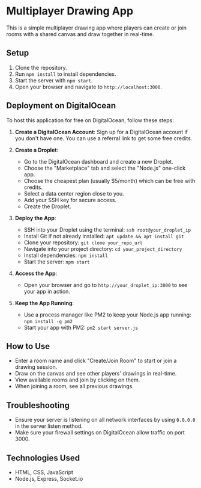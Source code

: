 # Multiplayer Drawing App

This is a simple multiplayer drawing app where players can create or join rooms with a shared canvas and draw together in real-time.

## Setup

1. Clone the repository.
2. Run `npm install` to install dependencies.
3. Start the server with `npm start`.
4. Open your browser and navigate to `http://localhost:3000`.

## Deployment on DigitalOcean

To host this application for free on DigitalOcean, follow these steps:

1. **Create a DigitalOcean Account**: Sign up for a DigitalOcean account if you don't have one. You can use a referral link to get some free credits.

2. **Create a Droplet**:
   - Go to the DigitalOcean dashboard and create a new Droplet.
   - Choose the "Marketplace" tab and select the "Node.js" one-click app.
   - Choose the cheapest plan (usually $5/month) which can be free with credits.
   - Select a data center region close to you.
   - Add your SSH key for secure access.
   - Create the Droplet.

3. **Deploy the App**:
   - SSH into your Droplet using the terminal: `ssh root@your_droplet_ip`
   - Install Git if not already installed: `apt update && apt install git`
   - Clone your repository: `git clone your_repo_url`
   - Navigate into your project directory: `cd your_project_directory`
   - Install dependencies: `npm install`
   - Start the server: `npm start`

4. **Access the App**:
   - Open your browser and go to `http://your_droplet_ip:3000` to see your app in action.

5. **Keep the App Running**:
   - Use a process manager like PM2 to keep your Node.js app running: `npm install -g pm2`
   - Start your app with PM2: `pm2 start server.js`

## How to Use

- Enter a room name and click "Create/Join Room" to start or join a drawing session.
- Draw on the canvas and see other players' drawings in real-time.
- View available rooms and join by clicking on them.
- When joining a room, see all previous drawings.

## Troubleshooting

- Ensure your server is listening on all network interfaces by using `0.0.0.0` in the server listen method.
- Make sure your firewall settings on DigitalOcean allow traffic on port 3000.

## Technologies Used

- HTML, CSS, JavaScript
- Node.js, Express, Socket.io
